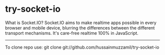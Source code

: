 try-socket-io
=============
What is Socket.IO?
Socket.IO aims to make realtime apps possible in every browser and mobile device, blurring the differences 
between the different transport mechanisms. It's care-free realtime 100% in JavaScript.
<br>
<hr>
To clone repo use:
git clone git://github.com/hussainmuzzamil/try-socket-io